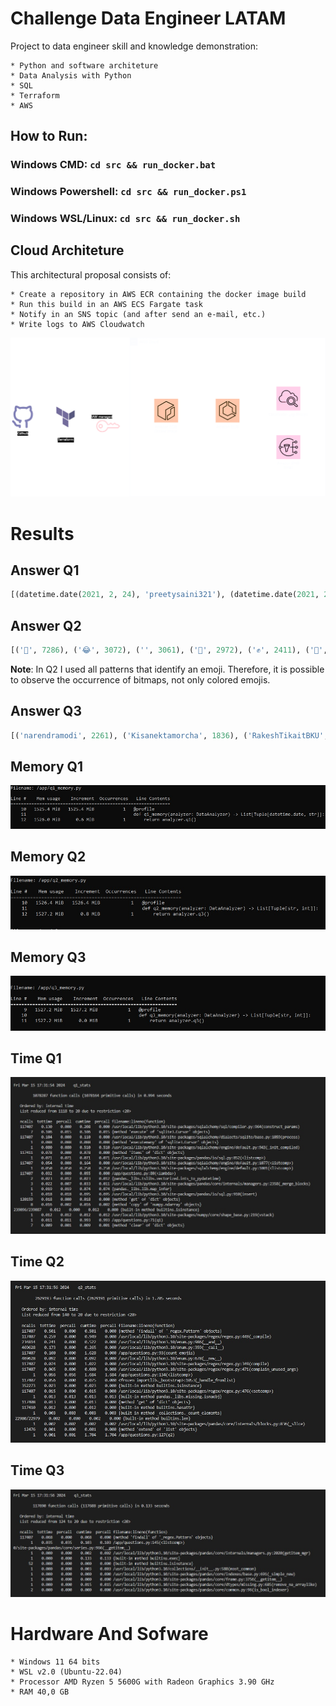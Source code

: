 # Challenge Data Engineer LATAM

Project to data engineer skill and knowledge demonstration:

    * Python and software architeture
    * Data Analysis with Python
    * SQL
    * Terraform
    * AWS
  
## How to Run:

### Windows CMD: `cd src && run_docker.bat`

### Windows Powershell: `cd src && run_docker.ps1`

### Windows WSL/Linux: `cd src && run_docker.sh`


## Cloud Architeture

This architectural proposal consists of:

    * Create a repository in AWS ECR containing the docker image build
    * Run this build in an AWS ECS Fargate task
    * Notify in an SNS topic (and after send an e-mail, etc.)
    * Write logs to AWS Cloudwatch

![Arquitetura](src/architeture/architeture.svg)

# Results

## Answer Q1

```python
[(datetime.date(2021, 2, 24), 'preetysaini321'), (datetime.date(2021, 2, 24), 'AhluwaliaA2'), (datetime.date(2021, 2, 24), 'JBBal75'), (datetime.date(2021, 2, 24), 'rumsomal'), (datetime.date(2021, 2, 24), 'ajityadavdu'), (datetime.date(2021, 2, 24), 'MaanDee08215437'), (datetime.date(2021, 2, 24), 'shells_n_petals'), (datetime.date(2021, 2, 24), 'MalikAvni'), (datetime.date(2021, 2, 24), 'Sangha_jass11'), (datetime.date(2021, 2, 24), 'jas04361527')]
```
## Answer Q2

```python
[('🙏', 7286), ('😂', 3072), ('️', 3061), ('🚜', 2972), ('✊', 2411), ('🌾', 2363), ('🇮', 2096), ('🇳', 2094), ('🏻', 2080), ('❤', 1779)]
```
**Note**: In Q2 I used all patterns that identify an emoji. Therefore, it is possible to observe the occurrence of bitmaps, not only colored emojis.

## Answer Q3

```python
[('narendramodi', 2261), ('Kisanektamorcha', 1836), ('RakeshTikaitBKU', 1639), ('PMOIndia', 1422), ('RahulGandhi', 1125), ('GretaThunberg', 1046), ('RaviSinghKA', 1015), ('rihanna', 972), ('UNHumanRights', 962), ('meenaharris', 925)]
```
## Memory Q1
![q1](src/results/q1_mem.jpg)

## Memory Q2
![q1](src/results/q2_mem.jpg)

## Memory Q3
![q1](src/results/q3_mem.jpg)

## Time Q1
![q1](src/results/q1_time.jpg)

## Time Q2
![q1](src/results/q2_time.jpg)

## Time Q3
![q1](src/results/q3_time.jpg)


# Hardware And Sofware

    * Windows 11 64 bits
    * WSL v2.0 (Ubuntu-22.04)
    * Processor AMD Ryzen 5 5600G with Radeon Graphics 3.90 GHz
    * RAM 40,0 GB

